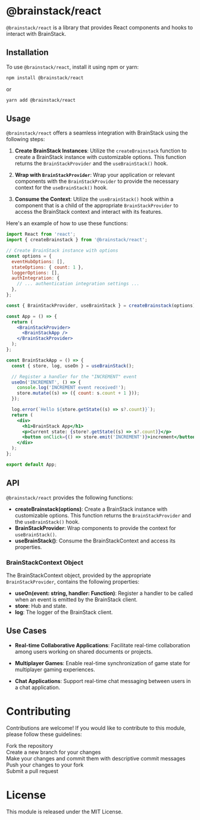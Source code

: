 # @brainstack/react

`@brainstack/react` is a library that provides React components and hooks to interact with BrainStack.

## Installation

To use `@brainstack/react`, install it using npm or yarn:

```bash
npm install @brainstack/react
```

or

```bash
yarn add @brainstack/react
```

## Usage

`@brainstack/react` offers a seamless integration with BrainStack using the following steps:

1. **Create BrainStack Instances**: Utilize the `createBrainstack` function to create a BrainStack instance with customizable options. This function returns the `BrainStackProvider` and the `useBrainStack()` hook.

2. **Wrap with `BrainStackProvider`**: Wrap your application or relevant components with the `BrainStackProvider` to provide the necessary context for the `useBrainStack()` hook.

3. **Consume the Context**: Utilize the `useBrainStack()` hook within a component that is a child of the appropriate `BrainStackProvider` to access the BrainStack context and interact with its features.

Here's an example of how to use these functions:

```jsx
import React from 'react';
import { createBrainstack } from '@brainstack/react';

// Create BrainStack instance with options
const options = {
  eventHubOptions: [],
  stateOptions: { count: 1 },
  loggerOptions: [],
  authIntegration: {
    // ... authentication integration settings ...
  },
};

const { BrainStackProvider, useBrainStack } = createBrainstack(options);

const App = () => {
  return (
    <BrainStackProvider>
      <BrainStackApp />
    </BrainStackProvider>
  );
};

const BrainStackApp = () => {
  const { store, log, useOn } = useBrainStack();

  // Register a handler for the "INCREMENT" event
  useOn('INCREMENT', () => {
    console.log('INCREMENT event received!');
    store.mutate((s) => ({ count: s.count + 1 }));
  });

  log.error(`Hello ${store.getState((s) => s?.count)}`);
  return (
    <div>
      <h1>BrainStack App</h1>
      <p>Current state: {store?.getState((s) => s?.count)}</p>
      <button onClick={() => store.emit('INCREMENT')}>increment</button>
    </div>
  );
};

export default App;
```

## API

`@brainstack/react` provides the following functions:

- **createBrainstack(options)**: Create a BrainStack instance with customizable options. This function returns the `BrainStackProvider` and the `useBrainStack()` hook.
- **BrainStackProvider**: Wrap components to provide the context for `useBrainStack()`.
- **useBrainStack()**: Consume the BrainStackContext and access its properties.

### BrainStackContext Object

The BrainStackContext object, provided by the appropriate `BrainStackProvider`, contains the following properties:

- **useOn(event: string, handler: Function)**: Register a handler to be called when an event is emitted by the BrainStack client.
- **store**: Hub and state.
- **log**: The logger of the BrainStack client.

## Use Cases

- **Real-time Collaborative Applications**: Facilitate real-time collaboration among users working on shared documents or projects.

- **Multiplayer Games**: Enable real-time synchronization of game state for multiplayer gaming experiences.

- **Chat Applications**: Support real-time chat messaging between users in a chat application.

# Contributing

Contributions are welcome! If you would like to contribute to this module, please follow these guidelines:

Fork the repository  
Create a new branch for your changes  
Make your changes and commit them with descriptive commit messages  
Push your changes to your fork  
Submit a pull request

# License

This module is released under the MIT License.
